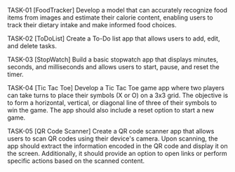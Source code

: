 

TASK-01  [FoodTracker]
Develop a model that can accurately recognize food items from images and estimate their calorie content, enabling users to track their dietary intake and make informed food choices.

TASK-02  [ToDoList]
Create a To-Do list app that allows users to add, edit, and delete tasks.

TASK-03  [StopWatch]
Build a basic stopwatch app that displays minutes, seconds, and milliseconds and allows users to start, pause, and reset the timer.

TASK-04  [Tic Tac Toe]
Develop a Tic Tac Toe game app where two players can take turns to place their symbols (X or O) on a 3x3 grid. The objective is to form a horizontal, vertical, or diagonal line of three of their symbols to win the
game. The app should also include a reset option to start a new game.

TASK-05  [QR Code Scanner]
Create a QR code scanner app that allows users to scan QR codes using their device's camera. Upon scanning, the app should extract the information encoded in the QR code and display it on the screen. Additionally,
it should provide an option to open links or perform specific actions based on the scanned content.
